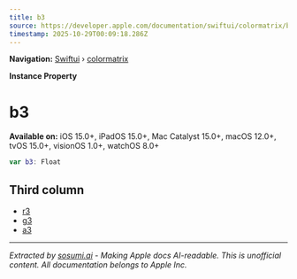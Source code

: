 ```yaml
---
title: b3
source: https://developer.apple.com/documentation/swiftui/colormatrix/b3
timestamp: 2025-10-29T00:09:18.286Z
---
```


**Navigation:** [Swiftui](/documentation/swiftui) › [colormatrix](/documentation/swiftui/colormatrix)

**Instance Property**

# b3

**Available on:** iOS 15.0+, iPadOS 15.0+, Mac Catalyst 15.0+, macOS 12.0+, tvOS 15.0+, visionOS 1.0+, watchOS 8.0+

```swift
var b3: Float
```

## Third column

- [r3](/documentation/swiftui/colormatrix/r3)
- [g3](/documentation/swiftui/colormatrix/g3)
- [a3](/documentation/swiftui/colormatrix/a3)

---

*Extracted by [sosumi.ai](https://sosumi.ai) - Making Apple docs AI-readable.*
*This is unofficial content. All documentation belongs to Apple Inc.*
